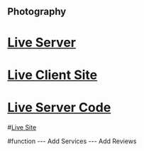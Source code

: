 ## Photography 

# [Live Server](https://photo-server-peach.vercel.app/)
# [Live Client Site](https://github.com/Porgramming-Hero-web-course/b6a11-service-review-client-side-mdfaysal22)
# [Live Server Code](https://github.com/Porgramming-Hero-web-course/b6a11-service-review-server-side-mdfaysal22)


#[Live Site](https://photography-auth.web.app/)


#function
--- Add Services
--- Add Reviews


